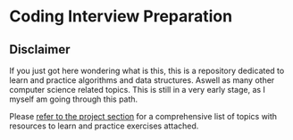 # Coding Interview Preparation

## Disclaimer
If you just got here wondering what is this, this is a repository dedicated to learn and practice algorithms and data structures. Aswell as many other computer science related topics. This is still in a very early stage, as I myself am going through this path.

Please [refer to the project section](https://github.com/users/wllfaria/projects/2) for a comprehensive list of topics with resources to learn and practice exercises attached.
